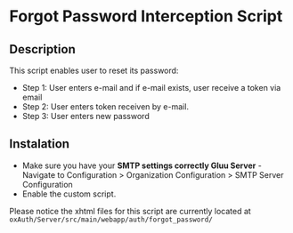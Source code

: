 # Forgot Password Interception Script

## Description

This script enables user to reset its password:

* Step 1: User enters e-mail and if e-mail exists, user receive a token via email
* Step 2: User enters token receiven by e-mail.
* Step 3: User enters new password

## Instalation

* Make sure you have your **SMTP settings correctly Gluu Server** - Navigate to Configuration > Organization Configuration > SMTP Server Configuration
* Enable the custom script. 

Please notice the xhtml files for this script are currently located at `oxAuth/Server/src/main/webapp/auth/forgot_password/`



